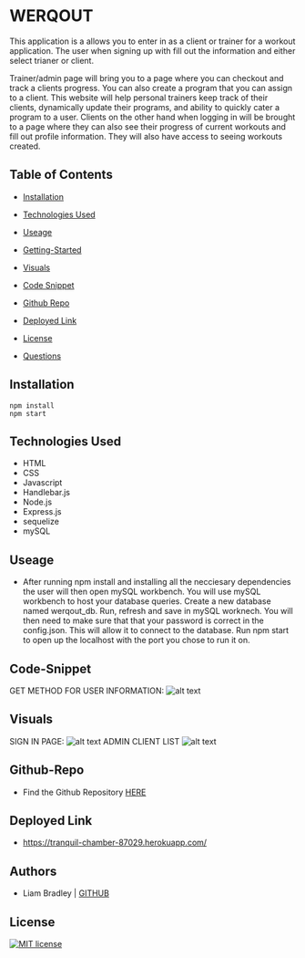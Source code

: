 # WERQOUT

This application is a allows you to enter in as a client or trainer for a workout application.  The user when signing up with fill out the information and either select trianer or client.  

Trainer/admin page will bring you to a page where you can checkout and track a clients progress.  You can also create a program that you can assign to a client.  This website will help personal trainers keep track of their clients, dynamically update their programs, and ability to quickly cater a program to a user.   Clients on the other hand when logging in will be brought to a page where they can also see their progress of current workouts and fill out profile information.  They will also have access to seeing workouts created.


## Table of Contents
  * [Installation](#installation)
  * [Technologies Used](#technologies)
 * [Useage](#useage)
* [Getting-Started](#getting-started)
* [Visuals](#visuals)
* [Code Snippet](#code-snippet)
* [Github Repo](#github-repo)
*  [Deployed Link](#deployed-link)

 * [License](#license)
  * [Questions](#questions)

## Installation
    npm install
    npm start

## Technologies Used
* HTML
* CSS
* Javascript
* Handlebar.js
* Node.js
* Express.js
* sequelize
* mySQL


## Useage

* After running npm install and installing all the necciesary dependencies the user will then open mySQL workbench. You will use mySQL workbench to host your database queries. Create a new database named werqout_db. Run, refresh and save in mySQL worknech. You will then need to make sure that that your password is correct in the config.json. This will allow it to connect to the database. Run npm start to open up the localhost with the port you chose to run it on. 


## Code-Snippet
GET METHOD FOR USER INFORMATION:
![alt text](https://i.paste.pics/33799739c75b79189474e7da88d5555b.png)




## Visuals
SIGN IN PAGE:
![alt text](https://i.paste.pics/d161e5db7d52d4f240a164c137dbf5ba.png)
ADMIN CLIENT LIST
![alt text](https://i.paste.pics/abdb794d2252751cecb9335ee0051484.png)



## Github-Repo
* Find the Github Repository [HERE](https://github.com/liamhbradley11/Project-2)

## Deployed Link
* https://tranquil-chamber-87029.herokuapp.com/

## Authors

* Liam Bradley | [GITHUB](https://github.com/Liamhbradley11)

## License
   [![MIT license](https://img.shields.io/badge/License-MIT-blue.svg)](https://lbesson.mit-license.org/)

